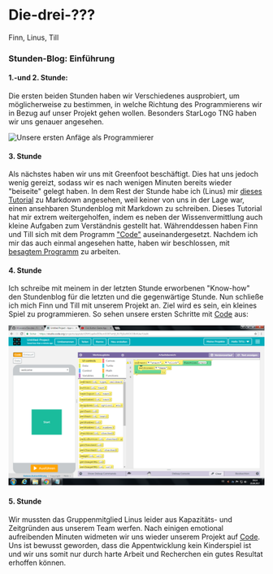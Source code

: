 # Die-drei-???
Finn, Linus, Till

### Stunden-Blog: Einführung

#### 1.-und 2. Stunde:

Die ersten beiden Stunden haben wir Verschiedenes ausprobiert, um möglicherweise zu bestimmen, in welche Richtung des Programmierens wir in Bezug auf unser Projekt gehen wollen. Besonders StarLogo TNG haben wir uns genauer angesehen. 

![Unsere ersten Anfäge als Programmierer](https://github.com/tillcassens/Die-drei-/blob/master/bilder/Sc.%20Starlogo%20Anf%C3%A4nge.jpg)
 
 #### 3. Stunde
 
Als nächstes haben wir uns mit Greenfoot beschäftigt. Dies hat uns jedoch wenig gereizt, sodass wir es nach wenigen Minuten bereits wieder "beiseite" gelegt haben.
In dem Rest der Stunde habe ich (Linus) mir [dieses Tutorial](https://www.markdowntutorial.com/lesson/7/) zu Markdown angesehen, weil keiner von uns in der Lage war, einen ansehbaren Stundenblog mit Markdown zu schreiben. Dieses Tutorial hat mir extrem weitergeholfen, indem es neben der Wissenvermittlung auch kleine Aufgaben zum Verständnis gestellt hat. 
Währenddessen haben Finn und Till sich mit dem Programm ["Code"][Code] auseinandergesetzt. 
Nachdem ich mir das auch einmal angesehen hatte, haben wir beschlossen, mit [besagtem Programm][Code] zu arbeiten.

[Code]: https://code.org/

#### 4. Stunde

Ich schreibe mit meinem in der letzten Stunde erworbenen "Know-how" den Stundenblog für die letzten und die gegenwärtige Stunde.
Nun schließe ich mich Finn und Till mit unserem Projekt an. Ziel wird es sein, ein kleines Spiel zu programmieren.
So sehen unsere ersten Schritte mit [Code][Code] aus:

![Erste Schritte mit Code](https://github.com/tillcassens/Die-drei-/blob/master/bilder/code1.png)

#### 5. Stunde

Wir mussten das Gruppenmitglied Linus leider aus Kapazitäts- und Zeitgründen aus unserem Team werfen. Nach einigen emotional aufreibenden Minuten widmeten wir uns wieder unserem Projekt auf [Code][Code]. Uns ist bewusst geworden, dass die Appentwicklung kein Kinderspiel ist und wir uns somit nur durch harte Arbeit und Recherchen ein gutes Resultat erhoffen können.
